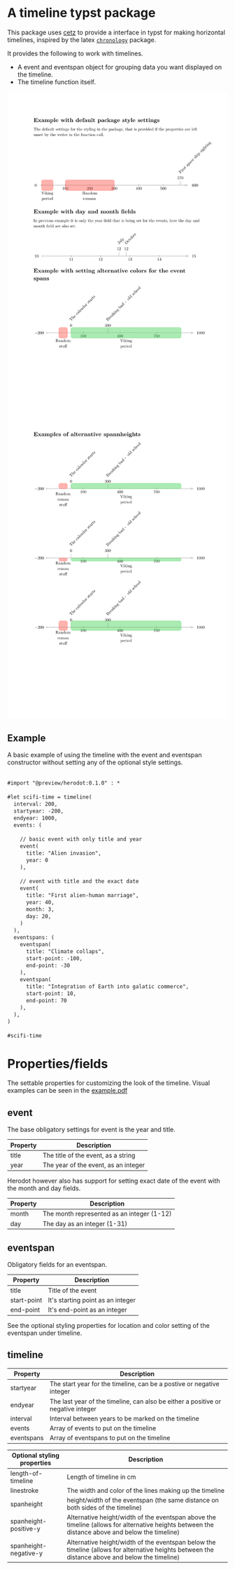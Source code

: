 
# A timeline typst package

This package uses [cetz](https://typst.app/universe/package/cetz) to
provide a interface in typst for making horizontal timelines, inspired
by the latex [`chronology`](https://ctan.org/pkg/chronology) package.

It provides the following to work with timelines.
- A event and eventspan object for grouping data
  you want displayed on the timeline.
- The timeline function itself. 

![image](examples/example-1.png)
![image](examples/example-2.png)

## Example

A basic example of using the timeline with the event and eventspan
constructor without setting any of the optional style settings.

```typst

#import "@preview/herodot:0.1.0" : * 

#let scifi-time = timeline(
  interval: 200,
  startyear: -200,
  endyear: 1000,
  events: (
  
    // basic event with only title and year
    event(
      title: "Alien invasion",
      year: 0
    ),

    // event with title and the exact date
    event(
      title: "First alien-human marriage",
      year: 40,
      month: 3,
      day: 20,
    ) 
  ),
  eventspans: (
    eventspan(
      title: "Climate collaps",
      start-point: -100,
      end-point: -30
    ),
    eventspan(
      title: "Integration of Earth into galatic commerce",
      start-point: 10,
      end-point: 70
    ),
  ),
)

#scifi-time

```


# Properties/fields

The settable properties for customizing the look
of the timeline. Visual examples can be seen in
the [example.pdf](example.pdf)

## event

The base obligatory settings for event is the year and title.

| Property  | Description |
| -------   | ----------- |
| title     | The title of the event, as a string   |
| year      | The year of the event, as an integer  |

Herodot however also has support for setting exact date of the
event with the month and day fields.

| Property  | Description |
| -------   | ----------- |
| month     | The month represented as an integer (1-12) |
| day       | The day as an integer (1-31)  |

## eventspan

Obligatory fields for an eventspan.

| Property    | Description |
| -------     | ----------- |
| title       | Title of the event |
| start-point | It's starting point as an integer |
| end-point   | It's end-point as an integer |

See the optional styling properties for location
and color setting of the eventspan under timeline.

## timeline
| Property  | Description |
| -------   | ----------- |
| startyear | The start year for the timeline, can be a postive or negative integer |
| endyear   | The last year of the timeline, can also be either a positive or negative integer |
| interval  | Interval between years to be marked on the timeline |
| events    | Array of events to put on the timeline |
| eventspans | Array of eventspans to put on the timeline |

| Optional styling properties | Description |
| ------                      | ------      |
| length-of-timeline          | Length of timeline in cm |
| linestroke                  | The width and color of the lines making up the timeline |
| spanheight                  | height/width of the eventspan (the same distance on both sides of the timeline) |  
| spanheight-positive-y       | Alternative height/width of the eventspan above the timeline (allows for alternative heights between the distance above and below the timeline) |  
| spanheight-negative-y       | Alternative height/width of the eventspan below the timeline (allows for alternative heights between the distance above and below the timeline) |  

